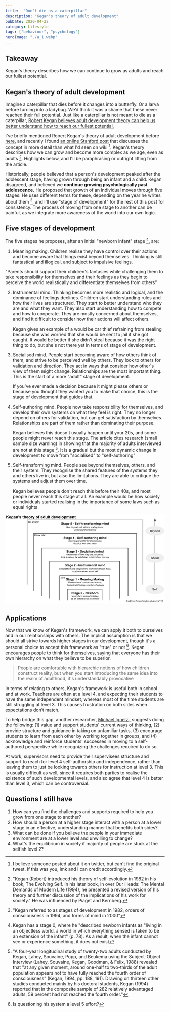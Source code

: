 ```yaml
---
title:  "Don't die as a caterpillar"  
description: "Kegan's theory of adult development"
pubDate: 2020-04-22
category: Lifestyle
tags: ["behaviour", "psychology"]
heroImage: "./a_1.webp"
---
```


## Takeaway

Kegan's theory describes how we can continue to grow as adults and reach our fullest potential.

## Kegan's theory of adult development

Imagine a caterpillar that dies before it changes into a butterfly. Or a larva before turning into a ladybug. We’d think it was a shame that these never reached their full potential. Just like a caterpillar is not meant to die as a caterpillar, [Robert Kegan believes adult development theory can help us better understand how to reach our fullest potential.](https://www.youtube.com/watch?v=bhRNMj6UNYY "youtube")

I've briefly mentioned Robert Kegan's theory of adult development before [here](https://avoidboringpeople.substack.com/p/improving-forecasts-and-incentivising "post"), and recently I found [an online Stanford post](https://tomprof.stanford.edu/posting/1110 "Stanford") that discusses the concept in more detail than what I'd seen on wiki [^1]. Kegan's theory describes how we can grow and become more complex as we age, even as adults [^2]. Highlights below, and I'll be paraphrasing or outright lifting from the article. 

Historically, people believed that a person's development peaked after the adolescent stage, having grown through being an infant and a child. Kegan disagreed, and believed we **continue growing psychologically past adolescence.** He proposed that growth of an individual moves through five stages. He uses different terms for these, depending on the year he writes about them [^3], and I'll use "stage of development" for the rest of this post for consistency. The process of moving from one stage to another can be painful, as we integrate more awareness of the world into our own logic. 

## Five stages of development

The five stages he proposes, after an initial "newborn infant" stage [^4], are:

1.  Meaning making. Children realise they have control over their actions and become aware that things exist beyond themselves. Thinking is still fantastical and illogical, and subject to impulsive feelings. 

  "Parents should support their children's fantasies while challenging them to take responsibility for themselves and their feelings as they begin to perceive the world realistically and differentiate themselves from others"
  
2. Instrumental mind. Thinking becomes more realistic and logical, and the dominance of feelings declines. Children start understanding rules and how their lives are structured. They start to better understand who they are and what they want. They also start understanding how to compete and how to cooperate. They are mostly concerned about themselves, and find it difficult to consider how their actions will affect others. 
  
    Kegan gives an example of a would be car thief refraining from stealing because she was worried that she would be sent to jail if she got caught. It would be better if she didn't steal because it was the right thing to do, but she's not there yet in terms of stage of development.
  
3. Socialised mind. People start becoming aware of how others think of them, and strive to be perceived well by others. They look to others for validation and direction. They act in ways that consider how other's view of them might change. Relationships are the most important thing. This is the start of a more "adult" stage of development.
  
    If you've ever made a decision because it might please others or because you thought they wanted you to make that choice, this is the stage of development that guides that.
  
4. Self-authoring mind. People now take responsibility for themselves, and develop their own systems on what they feel is right. They no longer depend on others for validation, but can get satisfaction by themselves. Relationships are part of them rather than dominating their purpose. 
  
    Kegan believes this doesn't usually happen until your 20s, and some people might never reach this stage. The article cites research (small sample size warning) in showing that the majority of adults interviewed are not at this stage [^5]. It is a gradual but the most dynamic change in development to move from "socialised" to "self-authoring"
  
5. Self-transforming mind. People see beyond themselves, others, and their system. They recognise the shared features of the systems they and others live in, but also the limitations. They are able to critique the systems and adjust them over time. 
  
    Kegan believes people don't reach this before their 40s, and most people never reach this stage at all. An example would be how society or individuals started realising in the importance of some laws such as equal rights

![post](./a_1.webp)

## Applications

Now that we know of Kegan's framework, we can apply it both to ourselves and in our relationships with others. The implicit assumption is that we should all strive towards higher stages in our development, though it's a personal choice to accept this framework as "true" or not [^6]. Kegan encourages people to think for themselves, saying that everyone has their own hierarchy on what they believe to be superior. 

> People are comfortable with hierarchic notions of how children construct reality, but when you start introducing the same idea into the realm of adulthood, it's understandably provocative

In terms of relating to others, Kegan's framework is useful both in school and at work. Teachers are often at a level 4, and expecting their students to have the same independent mindset, whereas most of the time students are still struggling at level 3. This causes frustration on both sides when expectations don’t match.

To help bridge this gap, another researcher, [Michael Ignelzi,](https://onlinelibrary.wiley.com/doi/abs/10.1002/tl.8201 "Wiley") suggests doing the following: (1) value and support students' current ways of thinking, (2) provide structure and guidance in taking on unfamiliar tasks, (3) encourage students to learn from each other by working together in groups, and (4) acknowledge and reinforce students' successes in moving to a self-authored perspective while recognizing the challenges required to do so. 

At work, supervisors need to provide their supervisees structure and support to reach for level 4 self-authorship and independence, rather than leaving them to just be looking towards others for instruction at level 3. This is usually difficult as well, since it requires both parties to realise the existence of such developmental levels, and also agree that level 4 is better than level 3, which can be controversial.

## Questions I still have

1. How can you find the challenges and supports required to help you grow from one stage to another?
2. How should a person at a higher stage interact with a person at a lower stage in an effective, understanding manner that benefits both sides?
3. What can be done if you believe the people in your immediate environment are at a lower level and unwilling to change? 
4. What's the equilibrium in society if majority of people are stuck at the selfish level 2? 


[^1]: I believe someone posted about it on twitter, but can't find the original tweet. If this was you, lmk and I can credit accordingly.
[^2]: "Kegan (Robert) introduced his theory of self-evolution in 1982 in his book, The Evolving Self. In his later book, In over Our Heads: The Mental Demands of Modern Life (1994), he presented a revised version of his theory and further discussion of the implications of his work for society." He was influenced by Piaget and Kernberg.
[^3]: "Kegan referred to as stages of development in 1982, orders of consciousness in 1994, and forms of mind in 2000"
[^4]: Kegan has a stage 0, where he "described newborn infants as "living in an objectless world, a world in which everything sensed is taken to be an extension of the infant" (p. 78). As a result, when the infant cannot see or experience something, it does not exist
[^5]: "A four-year longitudinal study of twenty-two adults conducted by Kegan, Lahey, Souvaine, Popp, and Beukema using the Subject-Object Interview (Lahey, Souvaine, Kegan, Goodman, & Felix, 1988) revealed that "at any given moment, around one-half to two-thirds of the adult population appears not to have fully reached the fourth order of consciousness" (Kegan, 1994, pp. 188, 191). Drawing on thirteen other studies conducted mainly by his doctoral students, Kegan (1994) reported that in the composite sample of 282 relatively advantaged adults, 59 percent had not reached the fourth order."
[^6]: Is questioning his system a level 5 effort? 